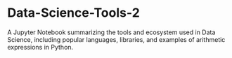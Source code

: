 # Data-Science-Tools-2
A Jupyter Notebook summarizing the tools and ecosystem used in Data Science, including popular languages, libraries, and examples of arithmetic expressions in Python.
